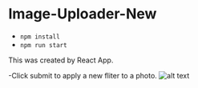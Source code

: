 # Image-Uploader-New
- `npm install`
- `npm run start`

This was created by React App. 

-Click submit to apply a new fliter to a photo. 
![alt text](https://i.imgur.com/orC1X3I.png "Preview of Fliter")
